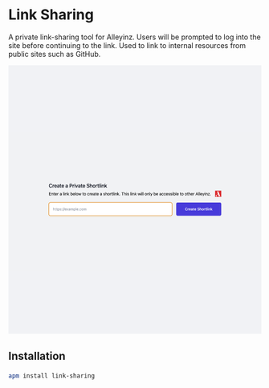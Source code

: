 # Link Sharing

A private link-sharing tool for Alleyinz. Users will be prompted to log into the
site before continuing to the link. Used to link to internal resources from
public sites such as GitHub.

![Screenshot](./resources/images/screenshot.png)

## Installation

```bash
apm install link-sharing
```

